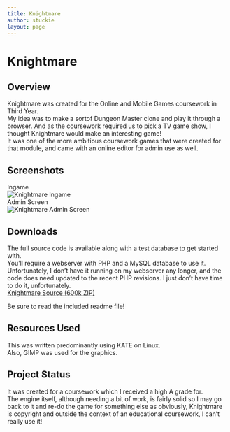 ```yaml
---
title: Knightmare
author: stuckie
layout: page
---
```

# Knightmare

## Overview

Knightmare was created for the Online and Mobile Games coursework in Third Year.  
My idea was to make a sortof Dungeon Master clone and play it through a browser. And as the coursework required us to pick a TV game show, I thought Knightmare would make an interesting game!  
It was one of the more ambitious coursework games that were created for that module, and came with an online editor for admin use as well.

## Screenshots

Ingame  
![Knightmare Ingame][1]  
Admin Screen  
![Knightmare Admin Screen][2]

## Downloads

The full source code is available along with a test database to get started with.  
You&#8217;ll require a webserver with PHP and a MySQL database to use it.  
Unfortunately, I don&#8217;t have it running on my webserver any longer, and the code does need updated to the recent PHP revisions. I just don&#8217;t have time to do it, unfortunately.  
[Knightmare Source (600k ZIP)][3]

Be sure to read the included readme file!

## Resources Used

This was written predominantly using KATE on Linux.  
Also, GIMP was used for the graphics.

## Project Status

It was created for a coursework which I received a high A grade for.  
The engine itself, although needing a bit of work, is fairly solid so I may go back to it and re-do the game for something else as obviously, Knightmare is copyright and outside the context of an educational coursework, I can&#8217;t really use it!

 [1]: /gamez/knightmare/player1.png
 [2]: /gamez/knightmare/admin1.png
 [3]: /gamez/knightmare/source.zip